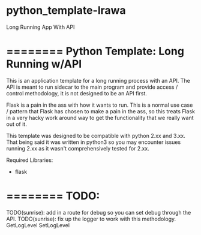 # python_template-lrawa
Long Running App With API

========
Python Template: Long Running w/API
========

This is an application template for a long running process with an API.  The 
API is meant to run sidecar to the main program and provide access / control methodology, it is not designed to be an API first.

Flask is a pain in the ass with how it wants to run.  This is a normal use case / pattern that Flask has chosen to make a pain in the ass, so this treats Flask in a 
very hacky work around way to get the functionality that we really want out of it.

This template was designed to be compatible with python 2.xx and 3.xx.  That being
said it was written in python3 so you may encounter issues running 2.xx as it wasn't
comprehensively tested for 2.xx.


Required Libraries:
 - flask

========
TODO:
========
TODO(sunrise): add in a route for debug so you can set debug through the API.
TODO(sunrise): fix up the logger to work with this methodology. GetLogLevel SetLogLevel

